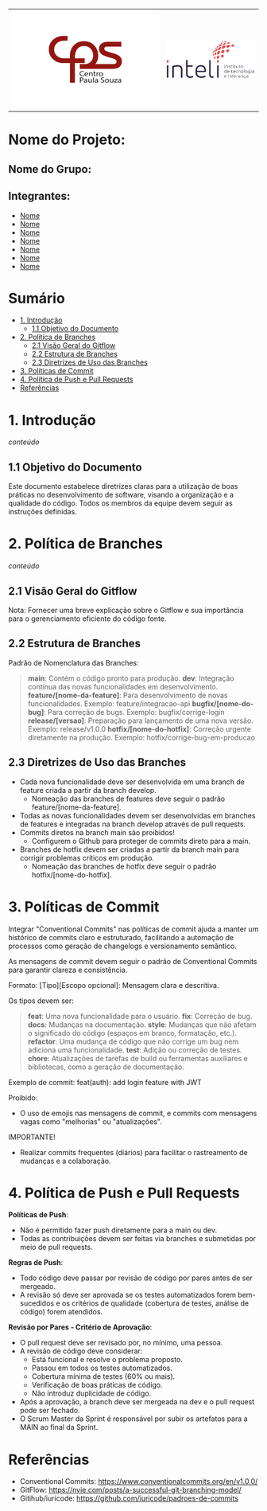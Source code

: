 <Table>
  <tr>
    <td><a href= "https://www.cps.sp.gov.br/"><img src="img/logo-CPS.jpg" alt="Centro Paula Souza" border="0"></td>
    <td>
      <a href= "https://www.inteli.edu.br/"><img src="img/logo-Inteli.png" alt="Inteli - Instituto de Tecnologia e Liderança" border="0"></a>
    </td>
  </tr>
</table>

# Nome do Projeto: <nome do projeto>

## Nome do Grupo: <nome do grupo>

## Integrantes:

- <a href="https://www.linkedin.com/in/username/">Nome</a>
- <a href="https://www.linkedin.com/in/username/">Nome</a>
- <a href="https://www.linkedin.com/in/username/">Nome</a>
- <a href="https://www.linkedin.com/in/username/">Nome</a>
- <a href="https://www.linkedin.com/in/username/">Nome</a>
- <a href="https://www.linkedin.com/in/username/">Nome</a>
- <a href="https://www.linkedin.com/in/username/">Nome</a>

# Sumário

- [1. Introdução](#1-introdução)
  - [1.1 Objetivo do Documento](#11-objetivo-do-documento)
- [2. Política de Branches](#2-política-de-branches)
  - [2.1 Visão Geral do Gitflow](#21-visão-geral-do-gitflow)
  - [2.2 Estrutura de Branches](#22-estrutura-de-branches)
  - [2.3 Diretrizes de Uso das Branches](#23-diretrizes-de-uso-das-branches)
- [3. Políticas de Commit](#3-políticas-de-commit)
- [4. Política de Push e Pull Requests](#4-política-de-push-e-pull-requests)
- [Referências](#referências)

# 1. Introdução
_conteúdo_

## 1.1 Objetivo do Documento
Este documento estabelece diretrizes claras para a utilização de boas práticas no desenvolvimento de software, visando a organização e a qualidade do código. Todos os membros da equipe devem seguir as instruções definidas.

# 2. Política de Branches
_conteúdo_

## 2.1 Visão Geral do Gitflow
Nota: Fornecer uma breve explicação sobre o Gitflow e sua importância para o gerenciamento eficiente do código fonte.

## 2.2 Estrutura de Branches
Padrão de Nomenclatura das Branches:

> **main**: Contém o código pronto para produção.
> **dev**: Integração contínua das novas funcionalidades em desenvolvimento.
> **feature/[nome-da-feature]**: Para desenvolvimento de novas funcionalidades. Exemplo: feature/integracao-api
> **bugfix/[nome-do-bug]**: Para correção de bugs. Exemplo: bugfix/corrige-login
> **release/[versao]**: Preparação para lançamento de uma nova versão. Exemplo: release/v1.0.0
> **hotfix/[nome-do-hotfix]**: Correção urgente diretamente na produção. Exemplo: hotfix/corrige-bug-em-producao

## 2.3 Diretrizes de Uso das Branches
- Cada nova funcionalidade deve ser desenvolvida em uma branch de feature criada a partir da branch develop.
  - Nomeação das branches de features deve seguir o padrão feature/[nome-da-feature].
- Todas as novas funcionalidades devem ser desenvolvidas em branches de features e integradas na branch develop através de pull requests.
- Commits diretos na branch main são proibidos! 
  - Configurem o Github para proteger de commits direto para a main.
- Branches de hotfix devem ser criadas a partir da branch main para corrigir problemas críticos em produção.
  - Nomeação das branches de hotfix deve seguir o padrão hotfix/[nome-do-hotfix].

# 3. Políticas de Commit
Integrar "Conventional Commits" nas políticas de commit ajuda a manter um histórico de commits claro e estruturado, facilitando a automação de processos como geração de changelogs e versionamento semântico.

As mensagens de commit devem seguir o padrão de Conventional Commits para garantir clareza e consistência.

Formato: [Tipo][Escopo opcional]: Mensagem clara e descritiva.

Os tipos devem ser:

> **feat**: Uma nova funcionalidade para o usuário.
> **fix**: Correção de bug.
> **docs**: Mudanças na documentação.
> **style**: Mudanças que não afetam o significado do código (espaços em branco, formatação, etc.).
> **refactor**: Uma mudança de código que não corrige um bug nem adiciona uma funcionalidade.
> **test**: Adição ou correção de testes.
> **chore**: Atualizações de tarefas de build ou ferramentas auxiliares e bibliotecas, como a geração de documentação.

Exemplo de commit: feat(auth): add login feature with JWT

Proibido:
- O uso de emojis nas mensagens de commit, e commits com mensagens vagas como "melhorias" ou "atualizações".

IMPORTANTE!
- Realizar commits frequentes (diários) para facilitar o rastreamento de mudanças e a colaboração.

# 4. Política de Push e Pull Requests

**Políticas de Push**:
- Não é permitido fazer push diretamente para a main ou dev.
- Todas as contribuições devem ser feitas via branches e submetidas por meio de pull requests.

**Regras de Push**:
- Todo código deve passar por revisão de código por pares antes de ser mergeado.
- A revisão só deve ser aprovada se os testes automatizados forem bem-sucedidos e os critérios de qualidade (cobertura de testes, análise de código) forem atendidos.

**Revisão por Pares - Critério de Aprovação**:
- O pull request deve ser revisado por, no mínimo, uma pessoa.
- A revisão de código deve considerar: 
  - Está funcional e resolve o problema proposto.
  - Passou em todos os testes automatizados.
  - Cobertura mínima de testes (60% ou mais). 
  - Verificação de boas práticas de código.
  - Não introduz duplicidade de código.
- Após a aprovação, a branch deve ser mergeada na dev e o pull request pode ser fechado. 
- O Scrum Master da Sprint é responsável por subir os artefatos para a MAIN ao final da Sprint.


# Referências
- Conventional Commits: https://www.conventionalcommits.org/en/v1.0.0/
- GitFlow: https://nvie.com/posts/a-successful-git-branching-model/
- Gitihub/iuricode: https://github.com/iuricode/padroes-de-commits
